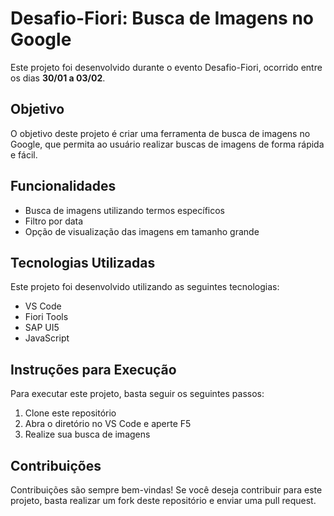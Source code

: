 # Desafio-Fiori: Busca de Imagens no Google

Este projeto foi desenvolvido durante o evento Desafio-Fiori, ocorrido entre os dias **30/01 a 03/02**.

## Objetivo

O objetivo deste projeto é criar uma ferramenta de busca de imagens no Google, que permita ao usuário realizar buscas de imagens de forma rápida e fácil.

## Funcionalidades

-   Busca de imagens utilizando termos específicos
-   Filtro por data
-   Opção de visualização das imagens em tamanho grande

## Tecnologias Utilizadas

Este projeto foi desenvolvido utilizando as seguintes tecnologias:

-   VS Code
-	Fiori Tools
-   SAP UI5
-   JavaScript

## Instruções para Execução

Para executar este projeto, basta seguir os seguintes passos:

1.  Clone este repositório
2.  Abra o diretório no VS Code e aperte F5
3.  Realize sua busca de imagens

## Contribuições

Contribuições são sempre bem-vindas! Se você deseja contribuir para este projeto, basta realizar um fork deste repositório e enviar uma pull request.